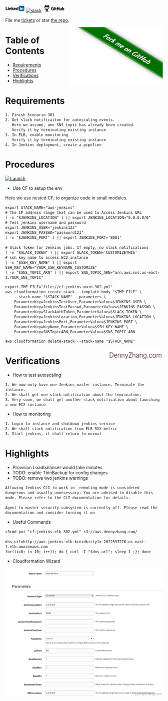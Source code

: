 [![LinkedIn](https://raw.githubusercontent.com/USDevOps/mywechat-slack-group/master/images/linkedin.png)](https://www.linkedin.com/in/dennyzhang001) <a href="https://www.dennyzhang.com/slack" target="_blank" rel="nofollow"><img src="http://slack.dennyzhang.com/badge.svg" alt="slack"/></a> [![Github](https://raw.githubusercontent.com/USDevOps/mywechat-slack-group/master/images/github.png)](https://github.com/DennyZhang)

File me [tickets](https://github.com/DennyZhang/chef-study/issues) or star [the repo](https://github.com/DennyZhang/chef-study).

<a href="https://github.com/DennyZhang?tab=followers"><img align="right" width="300" height="183" src="https://raw.githubusercontent.com/USDevOps/mywechat-slack-group/master/images/fork_github.png" /></a>

Table of Contents
=================

   * [Requirements](#requirements)
   * [Procedures](#procedures)
   * [Verifications](#verifications)
   * [Highlights](#highlights)

# Requirements
```
1. Finish Scenario-301
2. Get slack notificaiton for autoscaling events.
   Here we assume, one SNS topic has already been created.
   Verify it by terminating existing instance
3. In ELB, enable monitoring
   Verify it by terminating existing instance
4. In Jenkins deployment, create a pipeline
```

# Procedures
[![Launch](https://s3.amazonaws.com/cloudformation-examples/cloudformation-launch-stack.png)](https://console.aws.amazon.com/cloudformation/home?region=us-east-1#/stacks/new?stackName=aws-jenkins&templateURL=https://s3.amazonaws.com/aws.dennyzhang.com/cf-jenkins-main-302.yml)

- Use CF to setup the env

Here we use nested CF, to organize code in small modules.

```
export STACK_NAME="aws-jenkins"
# The IP address range that can be used to Access Jenkins URL
[ -n "$JENKINS_LOCATION" ] || export JENKINS_LOCATION="0.0.0.0/0"
# Test jenkins username and password
export JENKINS_USER="jenkins123"
export JENKINS_PASSWD="password123"
[ -n "$JENKINS_PORT" ] || export JENKINS_PORT='8081'

# Slack Token for Jenkins jobs. If empty, no slack notifications
[ -n "$SLACK_TOKEN" ] || export SLACK_TOKEN='CUSTOMIZETHIS'
# ssh key name to access EC2 instance
[ -n "$SSH_KEY_NAME" ] || export SSH_KEY_NAME="YOUR_SSH_KEYNAME_CUSTOMIZE"
[ -n "$SNS_TOPIC_ARN" ] || export SNS_TOPIC_ARN="arn:aws:sns:us-east-1:YOUR_SNS_TOPIC"
```

```
export TMP_FILE="file://cf-jenkins-main-302.yml"
aws cloudformation create-stack --template-body "$TMP_FILE" \
    --stack-name "$STACK_NAME" --parameters \
    ParameterKey=JenkinsTestUser,ParameterValue=$JENKINS_USER \
    ParameterKey=JenkinsTestPasswd,ParameterValue=$JENKINS_PASSWD \
    ParameterKey=SlackAuthToken,ParameterValue=$SLACK_TOKEN \
    ParameterKey=JenkinsLocation,ParameterValue=$JENKINS_LOCATION \
    ParameterKey=JenkinsPort,ParameterValue=$JENKINS_PORT \
    ParameterKey=KeyName,ParameterValue=$SSH_KEY_NAME \
    ParameterKey=SNSTopicARN,ParameterValue=$SNS_TOPIC_ARN
```

```
aws cloudformation delete-stack --stack-name "$STACK_NAME"
```
<a href="https://www.dennyzhang.com"><img align="right" width="185" height="37" src="https://raw.githubusercontent.com/USDevOps/mywechat-slack-group/master/images/dns_small.png"></a>


# Verifications

- How to test autoscaling

```
1. We now only have one Jenkins master instance. Terminate the instance.
2. We shall get one slack notification about the temrination.
3. Very soon, we shall get another slack notification about launching a new EC2 instance
```

- How to monitoring

```
1. Login to instance and shutdown jenkins service
2. We shall slack notification from ELB-5XX metric
3. Start jenkins, it shall return to normal
```

# Highlights
- Provision Loadbalancer would take minutes
- TODO: enable ThinBackup for config changes
- TODO: remove two jenkins warnings

```
Allowing Jenkins CLI to work in -remoting mode is considered
dangerous and usually unnecessary. You are advised to disable this
mode. Please refer to the CLI documentation for details.

Agent to master security subsystem is currently off. Please read the
documentation and consider turning it on
```

- Useful Commands
```
s3cmd put "cf-jenkins-elb-302.yml" s3://aws.dennyzhang.com/

dns_url=http://aws-jenkins-elb-kcnzdkirty1x-2072597276.us-east-1.elb.amazonaws.com
for((i=0; i< 10; i++)); do { curl -I "$dns_url"; sleep 1 ;}; done
```

- Cloudformation Wizard

<a href="https://www.dennyzhang.com"><img src="https://raw.githubusercontent.com/DennyZhang/aws-jenkins-study/master/images/cf_elb_one_master.png"/> </a>
